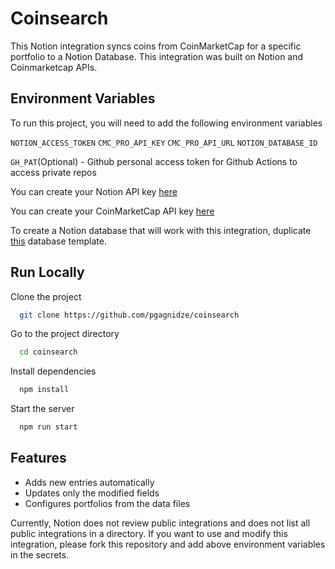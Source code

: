 
# Coinsearch

This Notion integration syncs coins from CoinMarketCap for a specific portfolio to a Notion Database. This integration was built on Notion and Coinmarketcap APIs.


## Environment Variables

To run this project, you will need to add the following environment variables

`NOTION_ACCESS_TOKEN`
`CMC_PRO_API_KEY`
`CMC_PRO_API_URL`
`NOTION_DATABASE_ID`

`GH_PAT`(Optional) - Github personal access token for Github Actions to access private repos

You can create your Notion API key [here](https://www.notion.com/my-integrations)

You can create your CoinMarketCap API key [here](https://coinmarketcap.com/api/)

To create a Notion database that will work with this integration, duplicate [this](https://www.notion.so/4f4b8a047e9b4c988dd5bd02c3d4ef92) database template.
## Run Locally

Clone the project

```bash
  git clone https://github.com/pgagnidze/coinsearch
```

Go to the project directory

```bash
  cd coinsearch
```

Install dependencies

```bash
  npm install
```

Start the server

```bash
  npm run start
```


## Features

- Adds new entries automatically
- Updates only the modified fields
- Configures portfolios from the data files

Currently, Notion does not review public integrations and does not list all public integrations in a directory. If you want to use and modify this integration, please fork this repository and add above environment variables in the secrets.
